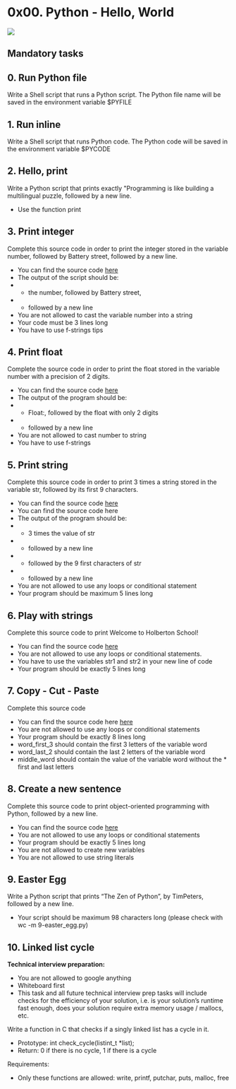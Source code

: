# 0x00. Python - Hello, World

<img src="https://s3.amazonaws.com/intranet-projects-files/holbertonschool-higher-level_programming+/231/48a9fdbd67c84a328a9df9ec8d93b9ac2458ac37721d7d53e51a27fb2bdc5263.jpg">

## Mandatory tasks
## 0. Run Python file

Write a Shell script that runs a Python script.
The Python file name will be saved in the environment variable $PYFILE

## 1. Run inline

Write a Shell script that runs Python code.
The Python code will be saved in the environment variable $PYCODE

## 2. Hello, print

Write a Python script that prints exactly "Programming is like building a multilingual puzzle, followed by a new line.
* Use the function print

## 3. Print integer
Complete this source code in order to print the integer stored in the variable number, followed by Battery street, followed by a new line.

* You can find the source code <a href="https://github.com/holbertonschool/0x00.py/blob/master/3-print_number.py">here</a>
* The output of the script should be:
* * the number, followed by Battery street,
* * followed by a new line
* You are not allowed to cast the variable number into a string
* Your code must be 3 lines long
* You have to use f-strings tips

## 4. Print float

Complete the source code in order to print the float stored in the variable number with a precision of 2 digits.

* You can find the source code <a href="https://github.com/holbertonschool/0x00.py/blob/master/4-print_float.py">here</a>
* The output of the program should be:
* * Float:, followed by the float with only 2 digits
* * followed by a new line
* You are not allowed to cast number to string
* You have to use f-strings


## 5. Print string

Complete this source code in order to print 3 times a string stored in the variable str, followed by its first 9 characters.

* You can find the source code <a href="https://github.com/holbertonschool/0x00.py/blob/master/5-print_string.py">here</a>
* You can find the source code here
* The output of the program should be:
* * 3 times the value of str
* * followed by a new line
* * followed by the 9 first characters of str
* * followed by a new line
* You are not allowed to use any loops or conditional statement
* Your program should be maximum 5 lines long

## 6. Play with strings

Complete this source code to print Welcome to Holberton School!

* You can find the source code <a href="https://github.com/holbertonschool/0x00.py/blob/master/6-concat.py">here</a>
* You are not allowed to use any loops or conditional statements.
* You have to use the variables str1 and str2 in your new line of code
* Your program should be exactly 5 lines long

## 7. Copy - Cut - Paste
Complete this source code

* You can find the source code here <a href="https://github.com/holbertonschool/0x00.py/blob/master/7-edges.py">here</a>
* You are not allowed to use any loops or conditional statements
* Your program should be exactly 8 lines long
* word_first_3 should contain the first 3 letters of the variable word
* word_last_2 should contain the last 2 letters of the variable word
* middle_word should contain the value of the variable word without the * first and last letters

## 8. Create a new sentence

Complete this source code to print object-oriented programming with Python, followed by a new line.

* You can find the source code <a href="https://github.com/holbertonschool/0x00.py/blob/master/8-concat_edges.py">here</a>
* You are not allowed to use any loops or conditional statements
* Your program should be exactly 5 lines long
* You are not allowed to create new variables
* You are not allowed to use string literals

## 9. Easter Egg

Write a Python script that prints “The Zen of Python”, by TimPeters, followed by a new line.
* Your script should be maximum 98 characters long (please check with wc -m 9-easter_egg.py)

## 10. Linked list cycle

**Technical interview preparation:**

* You are not allowed to google anything
* Whiteboard first
* This task and all future technical interview prep tasks will include checks for the efficiency of your solution, i.e. is your solution’s runtime fast enough, does your solution require extra memory usage / mallocs, etc.

Write a function in C that checks if a singly linked list has a cycle in it.

* Prototype: int check_cycle(listint_t *list);
* Return: 0 if there is no cycle, 1 if there is a cycle

Requirements:

* Only these functions are allowed: write, printf, putchar, puts, malloc, free
